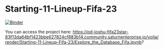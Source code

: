 # Starting-11-Lineup-Fifa-23

[![Binder](https://mybinder.org/badge_logo.svg)](https://mybinder.org/v2/gh/joshuafrank77/Starting-11-Lineup-Fifa-23/HEAD?urlpath=%2Fvoila%2Frender%2FExplore_the_Database_Fifa.ipynb)

You can access the project here: https://pd-joshu-fifa23star-83f13da64bf1423bbe627824cf883b14.community.saturnenterprise.io/voila/render/Starting-11-Lineup-Fifa-23/Explore_the_Database_Fifa.ipynb?
